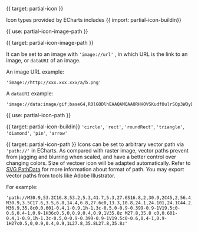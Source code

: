 {{ target: partial-icon }}

Icon types provided by ECharts includes {{ import: partial-icon-buildin}}

{{ use: partial-icon-image-path }}








{{ target: partial-icon-image-path }}

It can be set to an image with `'image://url'` , in which URL is the link to an image, or `dataURI` of an image.


An image URL example:

```
'image://http://xxx.xxx.xxx/a/b.png'
```

A `dataURI` example:

```
'image://data:image/gif;base64,R0lGODlhEAAQAMQAAORHHOVSKudfOulrSOp3WOyDZu6QdvCchPGolfO0o/XBs/fNwfjZ0frl3/zy7////wAAAAAAAAAAAAAAAAAAAAAAAAAAAAAAAAAAAAAAAAAAAAAAAAAAAAAAAAAAAAAAACH5BAkAABAALAAAAAAQABAAAAVVICSOZGlCQAosJ6mu7fiyZeKqNKToQGDsM8hBADgUXoGAiqhSvp5QAnQKGIgUhwFUYLCVDFCrKUE1lBavAViFIDlTImbKC5Gm2hB0SlBCBMQiB0UjIQA7'
```

{{ use: partial-icon-path }}








{{ target: partial-icon-buildin}}
`'circle'`, `'rect'`, `'roundRect'`, `'triangle'`, `'diamond'`, `'pin'`, `'arrow'`


{{ target: partial-icon-path }}
Icons can be set to arbitrary vector path via `'path://'` in ECharts. As compared with raster image, vector paths prevent from jagging and blurring when scaled, and have a better control over changing colors. Size of vectoer icon will be adapted automatically. Refer to [SVG PathData](http://www.w3.org/TR/SVG/paths.html#PathData) for more information about format of path. You may export vector paths from tools like Adobe Illustrator.

For example:

```
'path://M30.9,53.2C16.8,53.2,5.3,41.7,5.3,27.6S16.8,2,30.9,2C45,2,56.4,13.5,56.4,27.6S45,53.2,30.9,53.2z M30.9,3.5C17.6,3.5,6.8,14.4,6.8,27.6c0,13.3,10.8,24.1,24.101,24.1C44.2,51.7,55,40.9,55,27.6C54.9,14.4,44.1,3.5,30.9,3.5z M36.9,35.8c0,0.601-0.4,1-0.9,1h-1.3c-0.5,0-0.9-0.399-0.9-1V19.5c0-0.6,0.4-1,0.9-1H36c0.5,0,0.9,0.4,0.9,1V35.8z M27.8,35.8 c0,0.601-0.4,1-0.9,1h-1.3c-0.5,0-0.9-0.399-0.9-1V19.5c0-0.6,0.4-1,0.9-1H27c0.5,0,0.9,0.4,0.9,1L27.8,35.8L27.8,35.8z'
```
